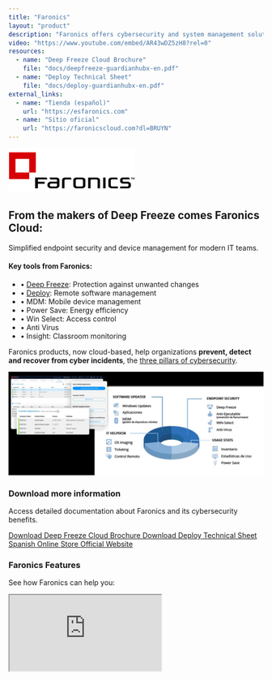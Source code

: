 ```yaml
---
title: "Faronics"
layout: "product"
description: "Faronics offers cybersecurity and system management solutions to protect and manage multi-user computing environments."
video: "https://www.youtube.com/embed/AR43wDZ5zH8?rel=0"
resources:
  - name: "Deep Freeze Cloud Brochure"
    file: "docs/deepfreeze-guardianhubx-en.pdf"
  - name: "Deploy Technical Sheet"
    file: "docs/deploy-guardianhubx-en.pdf"
external_links:
  - name: "Tienda (español)"
    url: "https://esfaronics.com"
  - name: "Sitio oficial"
    url: "https://faronicscloud.com?dl=BRUYN"
---
```


<section class="about mb-5 container">
  <div class="text-center">
    <img src="/img/faronics-logo.png" alt="Faronics Logo" class="img-fluid mb-2" style="max-height: 100px;">
    <h2>From the makers of Deep Freeze comes Faronics Cloud:</h2>
    <p>Simplified endpoint security and device management for modern IT teams.</p>
  </div>

  <div class="row mt-4 justify-content-center">
    <div class="col-md-8 ps-md-5">
      <h4 class="mb-4">Key tools from Faronics:</h4>
      <ul class="list-unstyled">
        <li class="mb-2">• <a href="https://faronicscloud.com/en/pages/freeze?dl=BRUYN">Deep Freeze</a>: Protection against unwanted changes</li>
        <li class="mb-2">• <a href=" https://faronicscloud.com/en/pages/software-updater?dl=BRUYN">Deploy</a>: Remote software management</li>
        <li class="mb-2">• MDM: Mobile device management</li>
        <li class="mb-2">• Power Save: Energy efficiency</li>
        <li class="mb-2">• Win Select: Access control</li>
        <li class="mb-2">• Anti Virus</li>
        <li class="mb-2">• Insight: Classroom monitoring</li>
      </ul>

  <p class="mt-4">
    Faronics products, now cloud-based, help organizations <strong>prevent, detect and recover from cyber incidents</strong>, the <a href="/en/cybersecurity-goals/">three pillars of cybersecurity</a>.
  </p>
  </div>
  </div>
</section>

<div class="d-flex justify-content-center gap-4 flex-wrap my-4">
  <img src="/img/faronics-screens.jpg" 
       class="img-fluid zoomable-image" 
       alt="Deep Freeze Interface" 
       onclick="openFullscreen(this)">
</div>

<section class="downloads mb-5 container text-center">
  <h3>Download more information</h3>
  <p>Access detailed documentation about Faronics and its cybersecurity benefits.</p>
  <div class="d-flex justify-content-center gap-3 flex-wrap">
    <a href="/docs/deepfreeze-guardianhubx-en.pdf" class="btn btn-primary pdf-download" target="_blank">
      <i class="fas fa-file-pdf"></i> Download Deep Freeze Cloud Brochure
    </a>
    <a href="/docs/deploy-guardianhubx-en.pdf" class="btn btn-primary pdf-download" target="_blank">
      <i class="fas fa-file-pdf"></i> Download Deploy Technical Sheet
    </a>
    <a href="https://esfaronics.com" class="btn btn-success" target="_blank">
      <i class="fas fa-globe"></i> Spanish Online Store
    </a>
    <a href="https://faronicscloud.com?dl=BRUYN" class="btn btn-success" target="_blank">
      <i class="fas fa-globe"></i> Official Website
    </a>
  </div>
</section>

<section class="solutions mb-5 container text-center">
  <h3>Faronics Features</h3>
  <p>See how Faronics can help you:</p>
  <div class="ratio ratio-16x9">
    <iframe class="embed-responsive-item" src="https://www.youtube.com/embed/AR43wDZ5zH8?rel=0" allowfullscreen title="Faronics Overview Video"></iframe>
  </div>
</section>